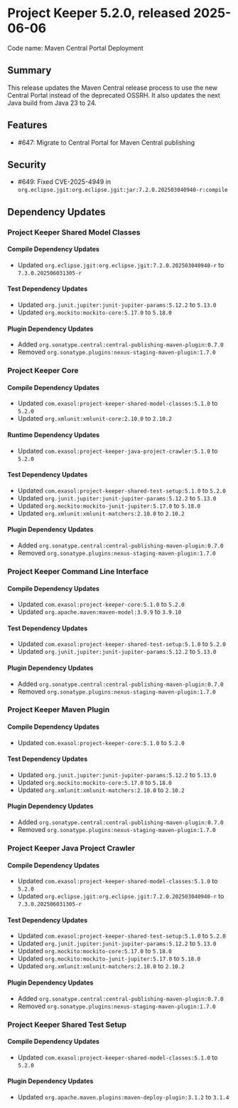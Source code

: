 # Project Keeper 5.2.0, released 2025-06-06

Code name: Maven Central Portal Deployment

## Summary

This release updates the Maven Central release process to use the new Central Portal instead of the deprecated OSSRH. It also updates the next Java build from Java 23 to 24.

## Features

* #647: Migrate to Central Portal for Maven Central publishing

## Security

* #649: Fixed CVE-2025-4949 in `org.eclipse.jgit:org.eclipse.jgit:jar:7.2.0.202503040940-r:compile`

## Dependency Updates

### Project Keeper Shared Model Classes

#### Compile Dependency Updates

* Updated `org.eclipse.jgit:org.eclipse.jgit:7.2.0.202503040940-r` to `7.3.0.202506031305-r`

#### Test Dependency Updates

* Updated `org.junit.jupiter:junit-jupiter-params:5.12.2` to `5.13.0`
* Updated `org.mockito:mockito-core:5.17.0` to `5.18.0`

#### Plugin Dependency Updates

* Added `org.sonatype.central:central-publishing-maven-plugin:0.7.0`
* Removed `org.sonatype.plugins:nexus-staging-maven-plugin:1.7.0`

### Project Keeper Core

#### Compile Dependency Updates

* Updated `com.exasol:project-keeper-shared-model-classes:5.1.0` to `5.2.0`
* Updated `org.xmlunit:xmlunit-core:2.10.0` to `2.10.2`

#### Runtime Dependency Updates

* Updated `com.exasol:project-keeper-java-project-crawler:5.1.0` to `5.2.0`

#### Test Dependency Updates

* Updated `com.exasol:project-keeper-shared-test-setup:5.1.0` to `5.2.0`
* Updated `org.junit.jupiter:junit-jupiter-params:5.12.2` to `5.13.0`
* Updated `org.mockito:mockito-junit-jupiter:5.17.0` to `5.18.0`
* Updated `org.xmlunit:xmlunit-matchers:2.10.0` to `2.10.2`

#### Plugin Dependency Updates

* Added `org.sonatype.central:central-publishing-maven-plugin:0.7.0`
* Removed `org.sonatype.plugins:nexus-staging-maven-plugin:1.7.0`

### Project Keeper Command Line Interface

#### Compile Dependency Updates

* Updated `com.exasol:project-keeper-core:5.1.0` to `5.2.0`
* Updated `org.apache.maven:maven-model:3.9.9` to `3.9.10`

#### Test Dependency Updates

* Updated `com.exasol:project-keeper-shared-test-setup:5.1.0` to `5.2.0`
* Updated `org.junit.jupiter:junit-jupiter-params:5.12.2` to `5.13.0`

#### Plugin Dependency Updates

* Added `org.sonatype.central:central-publishing-maven-plugin:0.7.0`
* Removed `org.sonatype.plugins:nexus-staging-maven-plugin:1.7.0`

### Project Keeper Maven Plugin

#### Compile Dependency Updates

* Updated `com.exasol:project-keeper-core:5.1.0` to `5.2.0`

#### Test Dependency Updates

* Updated `org.junit.jupiter:junit-jupiter-params:5.12.2` to `5.13.0`
* Updated `org.mockito:mockito-core:5.17.0` to `5.18.0`
* Updated `org.xmlunit:xmlunit-matchers:2.10.0` to `2.10.2`

#### Plugin Dependency Updates

* Added `org.sonatype.central:central-publishing-maven-plugin:0.7.0`
* Removed `org.sonatype.plugins:nexus-staging-maven-plugin:1.7.0`

### Project Keeper Java Project Crawler

#### Compile Dependency Updates

* Updated `com.exasol:project-keeper-shared-model-classes:5.1.0` to `5.2.0`
* Updated `org.eclipse.jgit:org.eclipse.jgit:7.2.0.202503040940-r` to `7.3.0.202506031305-r`

#### Test Dependency Updates

* Updated `com.exasol:project-keeper-shared-test-setup:5.1.0` to `5.2.0`
* Updated `org.junit.jupiter:junit-jupiter-params:5.12.2` to `5.13.0`
* Updated `org.mockito:mockito-core:5.17.0` to `5.18.0`
* Updated `org.mockito:mockito-junit-jupiter:5.17.0` to `5.18.0`
* Updated `org.xmlunit:xmlunit-matchers:2.10.0` to `2.10.2`

#### Plugin Dependency Updates

* Added `org.sonatype.central:central-publishing-maven-plugin:0.7.0`
* Removed `org.sonatype.plugins:nexus-staging-maven-plugin:1.7.0`

### Project Keeper Shared Test Setup

#### Compile Dependency Updates

* Updated `com.exasol:project-keeper-shared-model-classes:5.1.0` to `5.2.0`

#### Plugin Dependency Updates

* Updated `org.apache.maven.plugins:maven-deploy-plugin:3.1.2` to `3.1.4`
